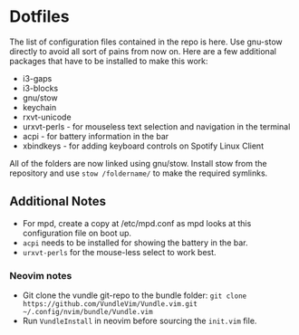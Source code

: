 # Dotfiles

The list of configuration files contained in the repo is here. Use gnu-stow directly to avoid all sort of pains from now on. Here are a few additional packages that have to be installed to make this work:

- i3-gaps
- i3-blocks
- gnu/stow
- keychain
- rxvt-unicode
- urxvt-perls - for mouseless text selection and navigation in the terminal
- acpi - for battery information in the bar
- xbindkeys - for adding keyboard controls on Spotify Linux Client


All of the folders are now linked using gnu/stow. Install stow from the repository and use `stow /foldername/` to make the required symlinks.

## Additional Notes

- For mpd, create a copy at /etc/mpd.conf as mpd looks at this configuration file on boot up.
- `acpi` needs to be installed for showing the battery in the bar.
- `urxvt-perls` for the mouse-less select to work best.

### Neovim notes

- Git clone the vundle git-repo to the bundle folder:
    `git clone https://github.com/VundleVim/Vundle.vim.git ~/.config/nvim/bundle/Vundle.vim`
- Run `VundleInstall` in neovim before sourcing the `init.vim` file.
